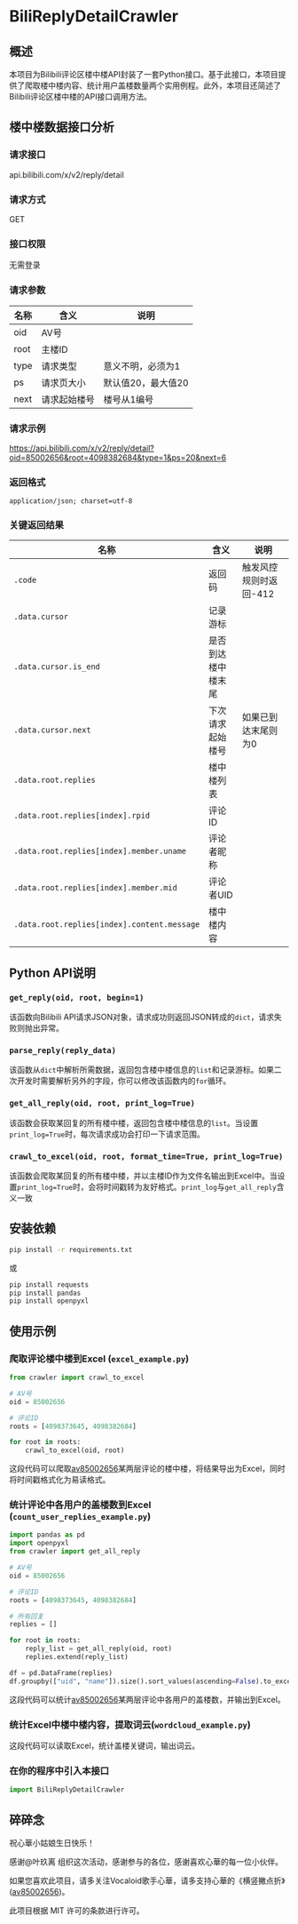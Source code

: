 # BiliReplyDetailCrawler
## 概述
本项目为Bilibili评论区楼中楼API封装了一套Python接口。基于此接口，本项目提供了爬取楼中楼内容、统计用户盖楼数量两个实用例程。此外，本项目还简述了Bilibili评论区楼中楼的API接口调用方法。
## 楼中楼数据接口分析
### 请求接口
api.bilibili.com/x/v2/reply/detail
### 请求方式
GET
### 接口权限
无需登录
### 请求参数
|名称|含义|说明|
|----|----|----|
|oid|AV号||
|root|主楼ID||
|type|请求类型|意义不明，必须为1|
|ps|请求页大小|默认值20，最大值20|
|next|请求起始楼号|楼号从1编号|
### 请求示例
https://api.bilibili.com/x/v2/reply/detail?oid=85002656&root=4098382684&type=1&ps=20&next=6
### 返回格式
`application/json; charset=utf-8`
### 关键返回结果
|名称|含义|说明|
|----|----|----|
|`.code`|返回码|触发风控规则时返回-412|
|`.data.cursor`|记录游标||
|`.data.cursor.is_end`|是否到达楼中楼末尾||
|`.data.cursor.next`|下次请求起始楼号|如果已到达末尾则为0|
|`.data.root.replies`|楼中楼列表||
|`.data.root.replies[index].rpid`|评论ID||
|`.data.root.replies[index].member.uname`|评论者昵称||
|`.data.root.replies[index].member.mid`|评论者UID||
|`.data.root.replies[index].content.message`|楼中楼内容||

## Python API说明
### `get_reply(oid, root, begin=1)`
该函数向Bilibili API请求JSON对象，请求成功则返回JSON转成的`dict`，请求失败则抛出异常。
### `parse_reply(reply_data)`
该函数从`dict`中解析所需数据，返回包含楼中楼信息的`list`和记录游标。如果二次开发时需要解析另外的字段，你可以修改该函数内的``for``循环。
### `get_all_reply(oid, root, print_log=True)`
该函数会获取某回复的所有楼中楼，返回包含楼中楼信息的`list`。当设置`print_log=True`时，每次请求成功会打印一下请求范围。
### `crawl_to_excel(oid, root, format_time=True, print_log=True)`
该函数会爬取某回复的所有楼中楼，并以主楼ID作为文件名输出到Excel中。当设置`print_log=True`时，会将时间戳转为友好格式。`print_log`与`get_all_reply`含义一致
## 安装依赖
```bash
pip install -r requirements.txt 
```
或
```bash
pip install requests
pip install pandas
pip install openpyxl
```
## 使用示例
### 爬取评论楼中楼到Excel (`excel_example.py`)
```python
from crawler import crawl_to_excel

# AV号
oid = 85002656

# 评论ID
roots = [4098373645, 4098382684]

for root in roots:
    crawl_to_excel(oid, root)
```
这段代码可以爬取[av85002656](https://www.bilibili.com/video/av85002656)某两层评论的楼中楼，将结果导出为Excel，同时将时间戳格式化为易读格式。
### 统计评论中各用户的盖楼数到Excel (`count_user_replies_example.py`)
```python
import pandas as pd
import openpyxl
from crawler import get_all_reply

# AV号
oid = 85002656

# 评论ID
roots = [4098373645, 4098382684]

# 所有回复
replies = []

for root in roots:
    reply_list = get_all_reply(oid, root)
    replies.extend(reply_list)

df = pd.DataFrame(replies)
df.groupby(["uid", "name"]).size().sort_values(ascending=False).to_excel("rank.xlsx")
```
这段代码可以统计[av85002656](https://www.bilibili.com/video/av85002656)某两层评论中各用户的盖楼数，并输出到Excel。
### 统计Excel中楼中楼内容，提取词云(`wordcloud_example.py`)
这段代码可以读取Excel，统计盖楼关键词，输出词云。
### 在你的程序中引入本接口
```python
import BiliReplyDetailCrawler
```

## 碎碎念
祝心華小姑娘生日快乐！

感谢@叶玖离 组织这次活动，感谢参与的各位，感谢喜欢心華的每一位小伙伴。

如果您喜欢此项目，请多关注Vocaloid歌手心華，请多支持心華的《横竖撇点折》([av85002656](https://www.bilibili.com/video/av85002656))。

此项目根据 MIT 许可的条款进行许可。
